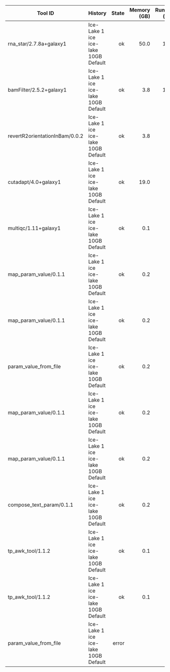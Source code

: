| Tool ID | History | State | Memory (GB) | Runtime (sec)|
|---|---|---:|---:|---:|
| rna_star/2.7.8a+galaxy1 | Ice-Lake 1 ice ice-lake 10GB Default | ok | 50.0 |  1468 |
| bamFilter/2.5.2+galaxy1 | Ice-Lake 1 ice ice-lake 10GB Default | ok | 3.8 |  1370 |
| revertR2orientationInBam/0.0.2 | Ice-Lake 1 ice ice-lake 10GB Default | ok | 3.8 |   839 |
| cutadapt/4.0+galaxy1 | Ice-Lake 1 ice ice-lake 10GB Default | ok | 19.0 |   707 |
| multiqc/1.11+galaxy1 | Ice-Lake 1 ice ice-lake 10GB Default | ok | 0.1 |     7 |
| map_param_value/0.1.1 | Ice-Lake 1 ice ice-lake 10GB Default | ok | 0.2 |     4 |
| map_param_value/0.1.1 | Ice-Lake 1 ice ice-lake 10GB Default | ok | 0.2 |     4 |
| param_value_from_file | Ice-Lake 1 ice ice-lake 10GB Default | ok | 0.2 |     3 |
| map_param_value/0.1.1 | Ice-Lake 1 ice ice-lake 10GB Default | ok | 0.2 |     3 |
| map_param_value/0.1.1 | Ice-Lake 1 ice ice-lake 10GB Default | ok | 0.2 |     3 |
| compose_text_param/0.1.1 | Ice-Lake 1 ice ice-lake 10GB Default | ok | 0.2 |     3 |
| tp_awk_tool/1.1.2 | Ice-Lake 1 ice ice-lake 10GB Default | ok | 0.1 |     1 |
| tp_awk_tool/1.1.2 | Ice-Lake 1 ice ice-lake 10GB Default | ok | 0.1 |     1 |
| param_value_from_file | Ice-Lake 1 ice ice-lake 10GB Default | error |  |  |
